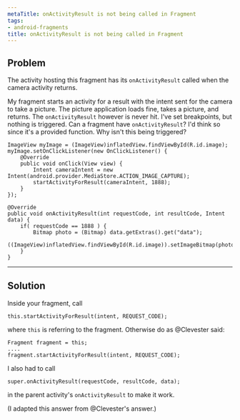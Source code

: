 ```yaml
---
metaTitle: onActivityResult is not being called in Fragment
tags:
- android-fragments
title: onActivityResult is not being called in Fragment
---
```


## Problem

The activity hosting this fragment has its `onActivityResult` called when the camera activity returns.


My fragment starts an activity for a result with the intent sent for the camera to take a picture. The picture application loads fine, takes a picture, and returns. The `onActivityResult` however is never hit. I've set breakpoints, but nothing is triggered. Can a fragment have `onActivityResult`? I'd think so since it's a provided function. Why isn't this being triggered?



```
ImageView myImage = (ImageView)inflatedView.findViewById(R.id.image);
myImage.setOnClickListener(new OnClickListener() {
    @Override
    public void onClick(View view) {
        Intent cameraIntent = new Intent(android.provider.MediaStore.ACTION_IMAGE_CAPTURE);
        startActivityForResult(cameraIntent, 1888);
    }
});

@Override
public void onActivityResult(int requestCode, int resultCode, Intent data) {
    if( requestCode == 1888 ) {
        Bitmap photo = (Bitmap) data.getExtras().get("data");
        ((ImageView)inflatedView.findViewById(R.id.image)).setImageBitmap(photo);
    }
}

```


---

## Solution

Inside your fragment, call



```
this.startActivityForResult(intent, REQUEST_CODE);

```

where `this` is referring to the fragment. Otherwise do as @Clevester said:



```
Fragment fragment = this;
....
fragment.startActivityForResult(intent, REQUEST_CODE);

```

I also had to call



```
super.onActivityResult(requestCode, resultCode, data);

```

in the parent activity's `onActivityResult` to make it work.


(I adapted this answer from @Clevester's answer.)

